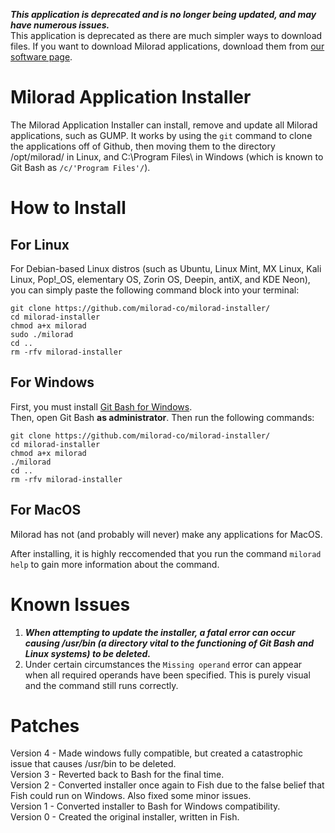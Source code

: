 ***This application is deprecated and is no longer being updated, and may have numerous issues.***<br>
This application is deprecated as there are much simpler ways to download files. If you want to download Milorad applications, download them from [our software page](https://milorad-co.github.io/software.htm).
# Milorad Application Installer
The Milorad Application Installer can install, remove and update all Milorad applications, such as GUMP. It works by using the `git` command to clone the applications off of Github, then moving them to the directory /opt/milorad/ in Linux, and C:\Program Files\ in Windows (which is known to Git Bash as `/c/'Program Files'/`).
# How to Install
## For Linux
For Debian-based Linux distros (such as Ubuntu, Linux Mint, MX Linux, Kali Linux, Pop!_OS, elementary OS, Zorin OS, Deepin, antiX, and KDE Neon), you can simply paste the following command block into your terminal:
```
git clone https://github.com/milorad-co/milorad-installer/
cd milorad-installer
chmod a+x milorad
sudo ./milorad
cd ..
rm -rfv milorad-installer
```
## For Windows
First, you must install [Git Bash for Windows](https://git-scm.com/downloads/win).<br>
Then, open Git Bash **as administrator**. Then run the following commands:
```
git clone https://github.com/milorad-co/milorad-installer/
cd milorad-installer
chmod a+x milorad
./milorad
cd ..
rm -rfv milorad-installer
```
## For MacOS
Milorad has not (and probably will never) make any applications for MacOS.

After installing, it is highly reccomended that you run the command `milorad help` to gain more information about the command.
# Known Issues
1. ***When attempting to update the installer, a fatal error can occur causing /usr/bin (a directory vital to the functioning of Git Bash and Linux systems) to be deleted.***
2. Under certain circumstances the `Missing operand` error can appear when all required operands have been specified. This is purely visual and the command still runs correctly.
# Patches
Version 4 - Made windows fully compatible, but created a catastrophic issue that causes /usr/bin to be deleted.<br>
Version 3 - Reverted back to Bash for the final time.<br>
Version 2 - Converted installer once again to Fish due to the false belief that Fish could run on Windows. Also fixed some minor issues.<br>
Version 1 - Converted installer to Bash for Windows compatibility.<br>
Version 0 - Created the original installer, written in Fish.<br>
